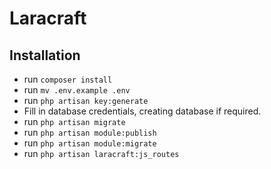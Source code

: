 # Laracraft

## Installation

- run `composer install`
- run `mv .env.example .env`
- run `php artisan key:generate`
- Fill in database credentials, creating database if required.
- run `php artisan migrate`
- run `php artisan module:publish`
- run `php artisan module:migrate`
- run `php artisan laracraft:js_routes`